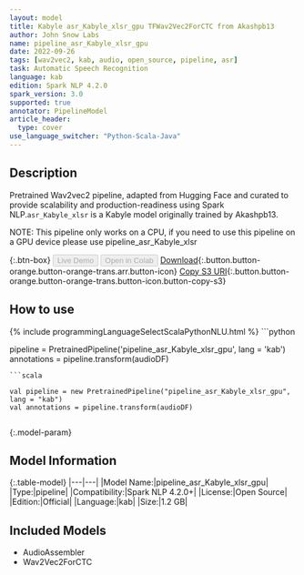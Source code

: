```yaml
---
layout: model
title: Kabyle asr_Kabyle_xlsr_gpu TFWav2Vec2ForCTC from Akashpb13
author: John Snow Labs
name: pipeline_asr_Kabyle_xlsr_gpu
date: 2022-09-26
tags: [wav2vec2, kab, audio, open_source, pipeline, asr]
task: Automatic Speech Recognition
language: kab
edition: Spark NLP 4.2.0
spark_version: 3.0
supported: true
annotator: PipelineModel
article_header:
  type: cover
use_language_switcher: "Python-Scala-Java"
---
```


## Description

Pretrained Wav2vec2  pipeline, adapted from Hugging Face and curated to provide scalability and production-readiness using Spark NLP.`asr_Kabyle_xlsr` is a Kabyle model originally trained by Akashpb13.

NOTE: This pipeline only works on a CPU, if you need to use this pipeline on a GPU device please use pipeline_asr_Kabyle_xlsr

{:.btn-box}
<button class="button button-orange" disabled>Live Demo</button>
<button class="button button-orange" disabled>Open in Colab</button>
[Download](https://s3.amazonaws.com/auxdata.johnsnowlabs.com/public/models/pipeline_asr_Kabyle_xlsr_gpu_kab_4.2.0_3.0_1664189758175.zip){:.button.button-orange.button-orange-trans.arr.button-icon}
[Copy S3 URI](s3://auxdata.johnsnowlabs.com/public/models/pipeline_asr_Kabyle_xlsr_gpu_kab_4.2.0_3.0_1664189758175.zip){:.button.button-orange.button-orange-trans.button-icon.button-copy-s3}

## How to use



<div class="tabs-box" markdown="1">
{% include programmingLanguageSelectScalaPythonNLU.html %}
```python

pipeline = PretrainedPipeline('pipeline_asr_Kabyle_xlsr_gpu', lang = 'kab')
annotations =  pipeline.transform(audioDF)
    
```
```scala

val pipeline = new PretrainedPipeline("pipeline_asr_Kabyle_xlsr_gpu", lang = "kab")
val annotations = pipeline.transform(audioDF)
    
```
</div>

{:.model-param}
## Model Information

{:.table-model}
|---|---|
|Model Name:|pipeline_asr_Kabyle_xlsr_gpu|
|Type:|pipeline|
|Compatibility:|Spark NLP 4.2.0+|
|License:|Open Source|
|Edition:|Official|
|Language:|kab|
|Size:|1.2 GB|

## Included Models

- AudioAssembler
- Wav2Vec2ForCTC